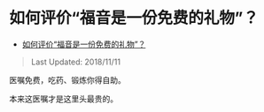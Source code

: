 # 如何评价“福音是一份免费的礼物”？

- [如何评价“福音是一份免费的礼物”？](https://www.zhihu.com/question/302057266/answer/529457921)


>Last Updated: 2018/11/11

医嘱免费，吃药、锻炼你得自助。

本来这医嘱才是这里头最贵的。